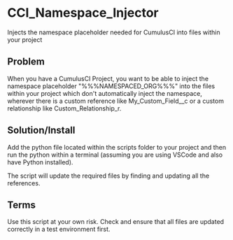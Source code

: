 # CCI_Namespace_Injector
Injects the namespace placeholder needed for CumulusCI into files within your project

## Problem
When you have a CumulusCI Project, you want to be able to inject the namespace placeholder "%%%NAMESPACED_ORG%%%" into the files within your project which don't automatically inject the namespace, wherever there is a custom reference like My_Custom_Field__c or a custom relationship like Custom_Relationship_r. 

## Solution/Install
Add the python file located within the scripts folder to your project and then run the python within a terminal (assuming you are using VSCode and also have Python installed).

The script will update the required files by finding and updating all the references.

## Terms

Use this script at your own risk. Check and ensure that all files are updated correctly in a test environment first.
